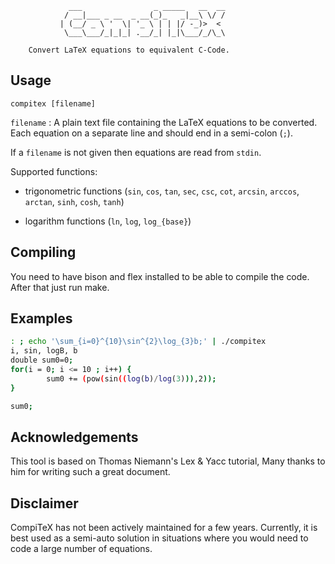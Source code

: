                  ___                _ _____   __  __
                / __|___ _ __  _ __(_)_   _|__\ \/ /
               | (__/ _ \ '  \| '_ \ | | |/ -_)>  < 
                \___\___/_|_|_| .__/_| |_|\___/_/\_\

		Convert LaTeX equations to equivalent C-Code.

## Usage

```compitex [filename]```

```filename```  : A plain text file containing the LaTeX equations
            to be converted. Each equation on a separate line and should
            end in a semi-colon (`;`).

If a `filename` is not given then equations are read from `stdin`.

Supported functions:

 - trigonometric functions (`sin`, `cos`, `tan`, `sec`, `csc`, `cot`,
   `arcsin`, `arccos`, `arctan`, `sinh`, `cosh`, `tanh`)

 - logarithm functions (`ln`, `log`, `log_{base}`)

## Compiling

You need to have bison and flex installed to be able to
compile the code. After that just run make. 

## Examples

```bash
: ; echo '\sum_{i=0}^{10}\sin^{2}\log_{3}b;' | ./compitex
i, sin, logB, b
double sum0=0;
for(i = 0; i <= 10 ; i++) {
        sum0 += (pow(sin((log(b)/log(3))),2));
}

sum0;
```

## Acknowledgements 

This tool is based on Thomas Niemann's Lex & Yacc tutorial,
Many thanks to him for writing such a great document.

## Disclaimer

CompiTeX has not been actively maintained for a few years.
Currently, it is best used as a semi-auto solution in situations
where you would need to code a large number of equations.


